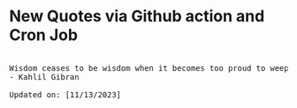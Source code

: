 # New Quotes via Github action and Cron Job

<pre>
<!-- #quote -->
Wisdom ceases to be wisdom when it becomes too proud to weep, too grave to laugh, and too selfish to seek other than itself.
- Kahlil Gibran

Updated on: [11/13/2023]
<!-- #quoteEnd -->
</pre>
